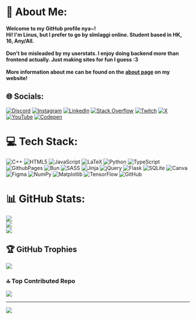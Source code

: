 # 💫 About Me:

#### Welcome to my GitHub profile nya~!<br>Hi! I'm Linus, but I prefer to go by slmlaggi online. Student based in HK, 16, Any/All.<br><br>Don't be misleaded by my userstats. I enjoy doing backend more than frontend actually. Just making sites for fun I guess :3<br><br>More information about me can be found on the [about page](https://slmlaggi.github.io/about) on my website!


## 🌐 Socials:
[![Discord](https://img.shields.io/badge/Discord-%237289DA.svg?logo=discord&logoColor=white)](https://discord.gg/pqJDVhc7eM) [![Instagram](https://img.shields.io/badge/Instagram-%23E4405F.svg?logo=Instagram&logoColor=white)](https://instagram.com/kiyakonya) [![LinkedIn](https://img.shields.io/badge/LinkedIn-%230077B5.svg?logo=linkedin&logoColor=white)](https://linkedin.com/in/linusc9516) [![Stack Overflow](https://img.shields.io/badge/-Stackoverflow-FE7A16?logo=stack-overflow&logoColor=white)](https://stackoverflow.com/users/16915067) [![Twitch](https://img.shields.io/badge/Twitch-%239146FF.svg?logo=Twitch&logoColor=white)](https://twitch.tv/slmlaggiosu) [![X](https://img.shields.io/badge/X-black.svg?logo=X&logoColor=white)](https://x.com/slmlaggiosu) [![YouTube](https://img.shields.io/badge/YouTube-%23FF0000.svg?logo=YouTube&logoColor=white)](https://youtube.com/@UCWs90stt0Gvx-iXB3I21pkQ) [![Codepen](https://img.shields.io/badge/Codepen-000000?style=for-the-badge&logo=codepen&logoColor=white)](https://codepen.io/slmlaggi) 

# 💻 Tech Stack:
![C++](https://img.shields.io/badge/c++-%2300599C.svg?style=for-the-badge&logo=c%2B%2B&logoColor=white) ![HTML5](https://img.shields.io/badge/html5-%23E34F26.svg?style=for-the-badge&logo=html5&logoColor=white) ![JavaScript](https://img.shields.io/badge/javascript-%23323330.svg?style=for-the-badge&logo=javascript&logoColor=%23F7DF1E) ![LaTeX](https://img.shields.io/badge/latex-%23008080.svg?style=for-the-badge&logo=latex&logoColor=white) ![Python](https://img.shields.io/badge/python-3670A0?style=for-the-badge&logo=python&logoColor=ffdd54) ![TypeScript](https://img.shields.io/badge/typescript-%23007ACC.svg?style=for-the-badge&logo=typescript&logoColor=white) ![GithubPages](https://img.shields.io/badge/github%20pages-121013?style=for-the-badge&logo=github&logoColor=white) ![Bun](https://img.shields.io/badge/Bun-%23000000.svg?style=for-the-badge&logo=bun&logoColor=white) ![SASS](https://img.shields.io/badge/SASS-hotpink.svg?style=for-the-badge&logo=SASS&logoColor=white) ![Jinja](https://img.shields.io/badge/jinja-white.svg?style=for-the-badge&logo=jinja&logoColor=black) ![jQuery](https://img.shields.io/badge/jquery-%230769AD.svg?style=for-the-badge&logo=jquery&logoColor=white) ![Flask](https://img.shields.io/badge/flask-%23000.svg?style=for-the-badge&logo=flask&logoColor=white) ![SQLite](https://img.shields.io/badge/sqlite-%2307405e.svg?style=for-the-badge&logo=sqlite&logoColor=white) ![Canva](https://img.shields.io/badge/Canva-%2300C4CC.svg?style=for-the-badge&logo=Canva&logoColor=white) ![Figma](https://img.shields.io/badge/figma-%23F24E1E.svg?style=for-the-badge&logo=figma&logoColor=white) ![NumPy](https://img.shields.io/badge/numpy-%23013243.svg?style=for-the-badge&logo=numpy&logoColor=white) ![Matplotlib](https://img.shields.io/badge/Matplotlib-%23ffffff.svg?style=for-the-badge&logo=Matplotlib&logoColor=black) ![TensorFlow](https://img.shields.io/badge/TensorFlow-%23FF6F00.svg?style=for-the-badge&logo=TensorFlow&logoColor=white) ![GitHub](https://img.shields.io/badge/github-%23121011.svg?style=for-the-badge&logo=github&logoColor=white)
# 📊 GitHub Stats:
![](https://github-readme-stats.vercel.app/api?username=slmlaggi&theme=catppuccin_mocha&hide_border=false&include_all_commits=true&count_private=true)<br/>
![](https://github-readme-streak-stats.herokuapp.com/?user=slmlaggi&theme=catppuccin_mocha&hide_border=false)<br/>
![](https://github-readme-stats.vercel.app/api/top-langs/?username=slmlaggi&theme=catppuccin_mocha&hide_border=false&include_all_commits=true&count_private=true&layout=compact)

## 🏆 GitHub Trophies
![](https://github-profile-trophy.vercel.app/?username=slmlaggi&theme=catppuccin_mocha&no-frame=false&no-bg=true&margin-w=4)

### 🔝 Top Contributed Repo
![](https://github-contributor-stats.vercel.app/api?username=slmlaggi&limit=5&theme=catppuccin_mocha&combine_all_yearly_contributions=true)

---
[![](https://visitcount.itsvg.in/api?id=slmlaggi&icon=0&color=9)](https://visitcount.itsvg.in)
